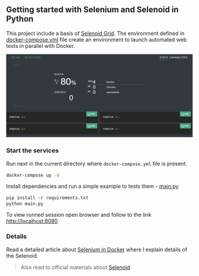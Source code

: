 ## Getting started with Selenium and Selenoid in Python

This project include a basis of [Selenoid Grid](https://aerokube.com/selenoid/latest/).
The environment defined in  [docker-compose.yml](./docker-compose.yml) file create an environment to
launch automated web tests in parallel with Docker. 

![selenoid-ui](selenoid-ui.png)

### Start the services

Run next in the current directory where `docker-compose.yml` file is present.
```sh
docker-compose up -d
```

Install dependencies and run a simple example to tests them - [main.py](./main.py)
```
pip install -r requirements.txt
python main.py
```

To view runned session open browser and follow to the link [http://localhost:8080](http://localhost:8080)

### Details

Read a detailed article about [Selenium in Docker](https://gainanov.pro/eng-blog/devops/selenium-in-docker-with-selenoid) where I explain details of the Selenoid.

> Also read to official materials about [Selenoid](https://aerokube.com/selenoid/latest)
